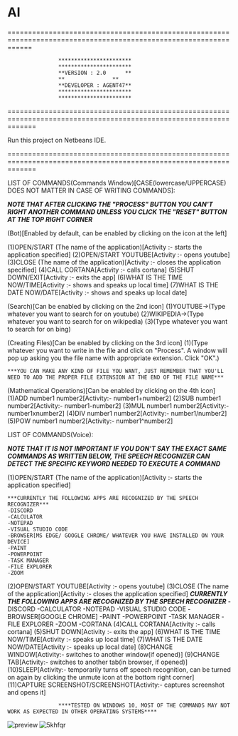 # AI
==================================================================================================================

					***********************
					***********************
					**VERSION : 2.0	     **
					**	             **
					**DEVELOPER : AGENT47**
					***********************
					***********************

===================================================================================================================

Run this project on Netbeans IDE.

===================================================================================================================

LIST OF COMMANDS(Commands Window)[CASE(lowercase/UPPERCASE) DOES NOT MATTER IN CASE OF WRITING COMMANDS]:

***NOTE THAT AFTER CLICKING THE "PROCESS" BUTTON YOU CAN'T RIGHT ANOTHER COMMAND UNLESS YOU CLICK
   THE "RESET" BUTTON AT THE TOP RIGHT CORNER***

(Bot)[Enabled by default, can be enabled by clicking on the icon at the left]

 (1)OPEN/START (The name of the application)[Activity :- starts the application specified]
 (2)OPEN/START YOUTUBE[Activity :- opens youtube]
 (3)CLOSE (The name of the application)[Activity :- closes the application specified]
 (4)CALL CORTANA[Activity :- calls cortana]
 (5)SHUT DOWN/EXIT[Activity :- exits the app]
 (6)WHAT IS THE TIME NOW/TIME[Activity :- shows and speaks up local time]
 (7)WHAT IS THE DATE NOW/DATE[Activity :- shows and speaks up local date]

(Search)[Can be enabled by clicking on the 2nd icon]
 (1)YOUTUBE->(Type whatever you want to search for on youtube)
 (2)WIKIPEDIA->(Type whatever you want to search for on wikipedia)
 (3)(Type whatever you want to search for on bing)

(Creating Files)[Can be enabled by clicking on the 3rd icon]
 (1)(Type whatever you want to write in the file and click on "Process". A window will pop up asking you the file name with appropriate extension. Click "OK".)
 
 
    ***YOU CAN MAKE ANY KIND OF FILE YOU WANT, JUST REMEMBER THAT YOU'LL NEED TO ADD THE PROPER FILE EXTENSION AT THE END OF THE FILE NAME***

(Mathematical Operations)[Can be enabled by clicking on the 4th icon]
 (1)ADD number1 number2[Activity:- number1+number2]
 (2)SUB number1 number2[Activity:- number1-number2]
 (3)MUL number1 number2[Activity:- number1xnumber2]
 (4)DIV number1 number2[Activity:- number1/number2]
 (5)POW number1 number2[Activity:- number1^number2]

LIST OF COMMANDS(Voice):

***NOTE THAT IT IS NOT IMPORTANT IF YOU DON'T SAY THE EXACT SAME COMMANDS AS WRITTEN BELOW, THE SPEECH RECOGNIZER
   CAN DETECT THE SPECIFIC KEYWORD NEEDED TO EXECUTE A COMMAND***

 (1)OPEN/START (The name of the application)[Activity :- starts the application specified]
 
    ***CURRENTLY THE FOLLOWING APPS ARE RECOGNIZED BY THE SPEECH RECOGNIZER***
	-DISCORD
	-CALCULATOR
	-NOTEPAD
	-VISUAL STUDIO CODE
	-BROWSER[MS EDGE/ GOOGLE CHROME/ WHATEVER YOU HAVE INSTALLED ON YOUR DEVICE]
	-PAINT
	-POWERPOINT
	-TASK MANAGER
	-FILE EXPLORER
	-ZOOM
 (2)OPEN/START YOUTUBE[Activity :- opens youtube]
 (3)CLOSE (The name of the application)[Activity :- closes the application specified]
   ***CURRENTLY THE FOLLOWING APPS ARE RECOGNIZED BY THE SPEECH RECOGNIZER***
	-DISCORD
	-CALCULATOR
	-NOTEPAD
	-VISUAL STUDIO CODE
	-BROWSER[GOOGLE CHROME]
	-PAINT
	-POWERPOINT
	-TASK MANAGER
	-FILE EXPLORER
	-ZOOM
	-CORTANA
 (4)CALL CORTANA[Activity :- calls cortana]
 (5)SHUT DOWN[Activity :- exits the app]
 (6)WHAT IS THE TIME NOW/TIME[Activity :- speaks up local time]
 (7)WHAT IS THE DATE NOW/DATE[Activity :- speaks up local date]
 (8)CHANGE WINDOW[Activity:- switches to another window(if opened)]
 (9)CHANGE TAB[Activity:- switches to another tab(in browser, if opened)]
 (10)SLEEP[Activity:- temporarily turns off speech recognition, can be turned on again by clicking the unmute icon at the bottom right corner]
 (11)CAPTURE SCREENSHOT/SCREENSHOT[Activity:- captures screenshot and opens it]
 
 
					****TESTED ON WINDOWS 10, MOST OF THE COMMANDS MAY NOT WORK AS EXPECTED IN OTHER OPERATING SYSTEMS****
![preview](https://i.ibb.co/P5nwnHf/Screenshot-2021-08-23-093640.png)
![5khfqr](https://user-images.githubusercontent.com/76165265/130388851-6cbf5623-f3c6-4be0-8a84-d84f9300f899.gif)
